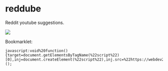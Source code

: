 # reddube

Reddit youtube suggestions.

<img src="https://media.giphy.com/media/PLIxr8pc4LZIsawTfp/giphy.gif"></img>

Bookmarklet: 

    javascript:void%20function(){target=document.getElementsByTagName(%22script%22)[0],inj=document.createElement(%22script%22),inj.src=%22https://webdev23.github.io/reddube/reddube.js%22,target.appendChild(inj)}();


